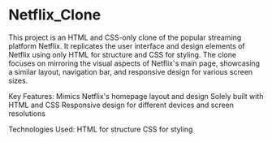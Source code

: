 # Netflix_Clone
This project is an HTML and CSS-only clone of the popular streaming platform Netflix. It replicates the user interface 
and design elements of Netflix using only HTML for structure and CSS for styling. The clone focuses on mirroring the 
visual aspects of Netflix's main page, showcasing a similar layout, navigation bar, and responsive design for various screen sizes.

Key Features:
Mimics Netflix's homepage layout and design
Solely built with HTML and CSS
Responsive design for different devices and screen resolutions

Technologies Used:
HTML for structure
CSS for styling

